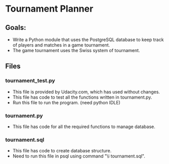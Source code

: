 # Tournament Planner #

## Goals: ##

* Write a Python module that uses the PostgreSQL database to keep track of
  players and matches in a game tournament.
* The game tournament uses the Swiss system of tournament.

## Files ##
### tournament_test.py ###
* This file is provided by Udacity.com, which has used without changes.
* This file has code to test all the functions written in tournament.py.
* Run this file to run the program. (need python IDLE)

### tournament.py ###
* This file has code for all the required functions to manage database.

### tournament.sql ###
* This file has code to create database structure.
* Need to run this file in psql using command "\i tournament.sql".






